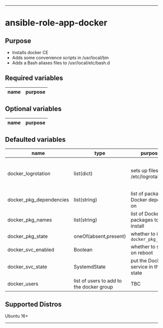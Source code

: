 ----
# ansible-role-app-docker

## Purpose
* Installs docker CE
* Adds some convenience scripts in /usr/local/bin
* Adds a Bash aliases files to /usr/local/etc/bash.d

## Required variables
| name | purpose |
| ---- | ------- |

## Optional variables
| name | purpose |
| ---- | ------- |

## Defaulted variables
| name | type | purpose | default |
| ---- | ---- | ------- | ------- |
| docker_logrotation | list(dict) | sets up files in /etc/logrotate.d | [] or your list of dict(filename, count, path, size) | |
| docker_pkg_dependencies | list(string) | list of packages Docker depends on | varies |
| docker_pkg_names | list(string) | list of Docker packages to install | ['docker-ce'] |
| docker_pkg_state | oneOf(absent,present) | whether to install `docker_pkg_names` | present |
| docker_svc_enabled| Boolean | whether to start on reboot | true |
| docker_svc_state | SystemdState | put the Docker service in this state | started |
| docker_users | list of users to add to the docker group | TBC |

## Supported Distros
Ubuntu 16+

****
